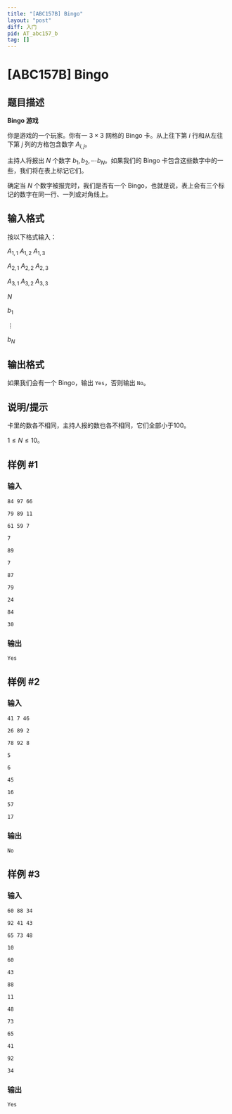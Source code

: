 ```yaml
---
title: "[ABC157B] Bingo"
layout: "post"
diff: 入门
pid: AT_abc157_b
tag: []
---
```


# [ABC157B] Bingo

## 题目描述

__Bingo 游戏__

你是游戏的一个玩家。你有一 $3×3$ 网格的 Bingo 卡。从上往下第 $i$ 行和从左往下第 $j$ 列的方格包含数字 $A_{i,j}$。

主持人将报出 $N$ 个数字 $b_1,b_2,\cdots b_N$。如果我们的 Bingo 卡包含这些数字中的一些，我们将在表上标记它们。

确定当 $N$ 个数字被报完时，我们是否有一个 Bingo，也就是说，表上会有三个标记的数字在同一行、一列或对角线上。

## 输入格式

按以下格式输入：

$A_{1,1}$ $A_{1,2}$ $A_{1,3}$
 
$A_{2,1}$ $A_{2,2}$ $A_{2,3}$
 
$A_{3,1}$ $A_{3,2}$ $A_{3,3}$
 
$N$
 
$b_1$
 
$\vdots$
 
$b_N$

## 输出格式

如果我们会有一个 Bingo，输出 `Yes`，否则输出 `No`。

## 说明/提示

卡里的数各不相同，主持人报的数也各不相同，它们全部小于100。

$1≤N≤10$。

## 样例 #1

### 输入

```
84 97 66
79 89 11
61 59 7
7
89
7
87
79
24
84
30
```

### 输出

```
Yes
```

## 样例 #2

### 输入

```
41 7 46
26 89 2
78 92 8
5
6
45
16
57
17
```

### 输出

```
No
```

## 样例 #3

### 输入

```
60 88 34
92 41 43
65 73 48
10
60
43
88
11
48
73
65
41
92
34
```

### 输出

```
Yes
```

